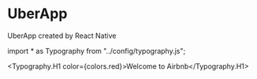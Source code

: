 # UberApp
UberApp created by React Native


import * as Typography from "../config/typography.js";

<Typography.H1 color={colors.red}>Welcome to Airbnb</Typography.H1>
